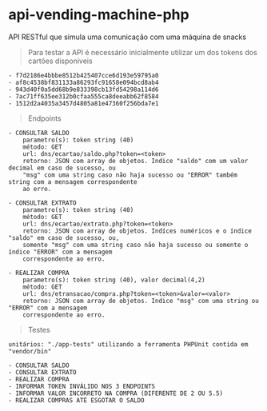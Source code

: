 # api-vending-machine-php
API RESTful que simula uma comunicação com uma máquina de snacks

>Para testar a API é necessário inicialmente utilizar um dos tokens dos cartões disponíveis
    
    - f7d2186e4bbbe8512b425407cce6d193e59795a0
    - af8c4538bf831133a86293fc91658e094bcd8ab4
    - 943d40f0a5dd68b9e833398cb13fd54298a114d6
    - 7ac71ff635ee312b0cfaa555ca8deeabb62f8584
    - 1512d2a4035a3457d4805a81e47360f256bda7e1

>Endpoints

    - CONSULTAR SALDO
        parametro(s): token string (40)
        método: GET
        url: dns/ecartao/saldo.php?token=<token>
        retorno: JSON com array de objetos. Indice "saldo" com um valor decimal em caso de sucesso, ou 
        "msg" com uma string caso não haja sucesso ou "ERROR" também string com a mensagem correspondente 
        ao erro.

    - CONSULTAR EXTRATO
        parametro(s): token string (40)
        método: GET
        url: dns/ecartao/extrato.php?token=<token>
        retorno: JSON com array de objetos. Indíces numéricos e o índice "saldo" em caso de sucesso, ou, 
        somente "msg" com uma string caso não haja sucesso ou somente o índice "ERROR" com a mensagem 
        correspondente ao erro.

    - REALIZAR COMPRA
        parametro(s): token string (40), valor decimal(4,2)
        método: GET
        url: dns/etransacao/compra.php?token=<token>&valor=<valor>
        retorno: JSON com array de objetos. Indice "msg" com uma string ou "ERROR" com a mensagem 
        correspondente ao erro.

>Testes

    unitários: "./app-tests" utilizando a ferramenta PHPUnit contida em "vendor/bin"	

    - CONSULTAR SALDO
    - CONSULTAR EXTRATO
    - REALIZAR COMPRA
    - INFORMAR TOKEN INVÁLIDO NOS 3 ENDPOINTS
    - INFORMAR VALOR INCORRETO NA COMPRA (DIFERENTE DE 2 OU 5.5)
    - REALIZAR COMPRAS ATÉ ESGOTAR O SALDO
